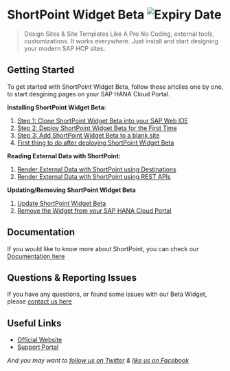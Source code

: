 # ShortPoint Widget Beta ![Expiry Date](https://img.shields.io/badge/Expires%20On-2016--07--31-yellow.svg)
> Design Sites & Site Templates Like A Pro
No Coding, external tools, customizations. It works everywhere. Just install and start designing your modern SAP HCP sites.

## Getting Started

To get started with ShortPoint Widget Beta, follow these artciles one by one, to start desgining pages on your SAP HANA Cloud Portal.

**Installing ShortPoint Widget Beta:**

1. [Step 1: Clone ShortPoint Widget Beta into your SAP Web IDE](http://support.shortpoint.com/support/solutions/articles/1000231413-step-1-clone-shortpoint-widget-beta-into-your-sap-web-ide) 
2. [Step 2: Deploy ShortPoint Widget Beta for the First Time](http://support.shortpoint.com/support/solutions/articles/1000231414-step-2-deploy-shortpoint-widget-beta-for-the-first-time) 
3. [Step 3: Add ShortPoint Widget Beta to a blank site](http://support.shortpoint.com/support/solutions/articles/1000231415-step-3-add-shortpoint-widget-beta-to-a-blank-site) 
4. [First thing to do after deploying ShortPoint Widget Beta](#)

**Reading External Data with ShortPoint:**

1. [Render External Data with ShortPoint using Destinations](#) 
2. [Render External Data with ShortPoint using REST APIs](#)

**Updating/Removing ShortPoint Widget Beta**

1. [Update ShortPoint Widget Beta](#) 
2. [Remove the Widget from your SAP HANA Cloud Portal](#)

## Documentation

If you would like to know more about ShortPoint, you can check our [Documentation here](http://support.shortpoint.com/support/solutions/1000130588)

## Questions & Reporting Issues

If you have any questions, or found some issues with our Beta Widget, please [contact us here](http://support.shortpoint.com/support/tickets/new)


## Useful Links

* [Official Website](http://www.shortpoint.com/)
* [Support Portal](http://support.shortpoint.com/)

*And you may want to [follow us on Twitter](http://twitter.com/shortpoint_tw)
 & [like us on Facebook](https://www.facebook.com/Shortpoint/)*


